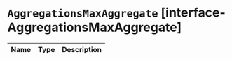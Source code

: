 # `AggregationsMaxAggregate` [interface-AggregationsMaxAggregate]

| Name | Type | Description |
| - | - | - |
